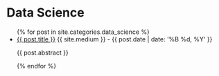 # Data Science

<ul>
  {% for post in site.categories.data_science %}
    <li>
      <a href="{{ post.url }}">{{ post.title }}</a> {{ site.medium }} - {{ post.date | date: '%B %d, %Y' }}
      <p>{{ post.abstract }}</p>
    </li>
  {% endfor %}
</ul>

